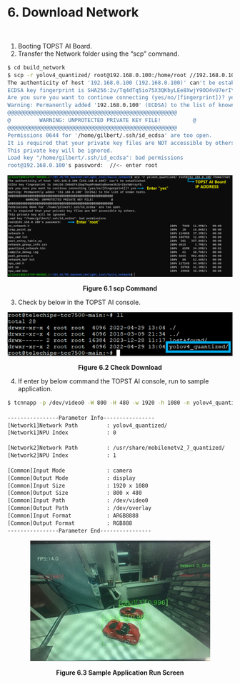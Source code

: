 ﻿# 6. Download Network

<br/>

1.  Booting TOPST AI Board.
2.  Transfer the Network folder using the “scp” command.


```bash
$ cd build_network
$ scp -r yolov4_quantized/ root@192.168.0.100:/home/root //192.168.0.100 : TOPST AI Board IP Address
The authenticity of host '192.168.0.100 (192.168.0.100)' can't be established.
ECDSA key fingerprint is SHA256:2v/Tq4dTq5io75X3QKbyLEe8XwjY9OO4vU7erIYFVvc.
Are you sure you want to continue connecting (yes/no/[fingerprint])? yes   //enter yes
Warning: Permanently added '192.168.0.100' (ECDSA) to the list of known hosts.
@@@@@@@@@@@@@@@@@@@@@@@@@@@@@@@@@@@@@@@@@@@@@@@@@@@@@
@         WARNING: UNPROTECTED PRIVATE KEY FILE!          @
@@@@@@@@@@@@@@@@@@@@@@@@@@@@@@@@@@@@@@@@@@@@@@@@@@@@@
Permissions 0644 for '/home/gilbert/.ssh/id_ecdsa' are too open.
It is required that your private key files are NOT accessible by others.
This private key will be ignored.
Load key "/home/gilbert/.ssh/id_ecdsa": bad permissions
root@192.168.0.100's password:	//<- enter root
```

<p align="center"><img src="https://github.com/topst-development/Documentation/blob/main/TOPST-AI/Software/media/6. Download Network.image1.png?raw=true"></p>
<p align="center"><strong>Figure 6.1 scp Command</strong></p>

3.  Check by below in the TOPST AI console.

<p align="center"><img src="https://github.com/topst-development/Documentation/blob/main/TOPST-AI/Software/media/6. Download Network.image2.png?raw=true"></p>

<p align="center"><strong>Figure 6.2 Check Download</strong></p>

4.  If enter by below command the TOPST AI console, run to sample
    application.

```bash
$ tcnnapp -p /dev/video0 -W 800 -H 480 -w 1920 -h 1080 -n yolov4_quantized/

----------------Parameter Info----------------
[Network1]Network Path         : yolov4_quantized/
[Network1]NPU Index            : 0

[Network2]Network Path         : /usr/share/mobilenetv2_7_quantized/
[Network2]NPU Index            : 1

[Common]Input Mode             : camera
[Common]Output Mode            : display
[Common]Input Size             : 1920 x 1080
[Common]Output Size            : 800 x 480
[Common]Input Path             : /dev/video0
[Common]Output Path            : /dev/overlay
[Common]Input Format           : ARGB8888
[Common]Output Format          : RGB888
----------------Parameter End----------------
```

<p align="center"><img src="https://github.com/topst-development/Documentation/blob/main/TOPST-AI/Software/media/6. Download Network.image3.jpeg?raw=true"
style="width:4.19792in;height:2.81319in"</p>

<p align="center"><strong>Figure 6.3 Sample Application Run Screen</strong></p>
